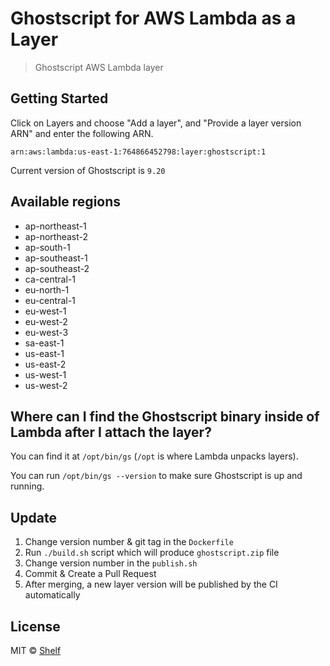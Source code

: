 # Ghostscript for AWS Lambda as a Layer
> Ghostscript AWS Lambda layer

## Getting Started

Click on Layers and choose "Add a layer", and "Provide a layer version
ARN" and enter the following ARN.

```
arn:aws:lambda:us-east-1:764866452798:layer:ghostscript:1
```

Current version of Ghostscript is `9.20`

## Available regions

* ap-northeast-1
* ap-northeast-2
* ap-south-1
* ap-southeast-1
* ap-southeast-2
* ca-central-1
* eu-north-1
* eu-central-1
* eu-west-1
* eu-west-2
* eu-west-3
* sa-east-1
* us-east-1
* us-east-2
* us-west-1
* us-west-2

## Where can I find the Ghostscript binary inside of Lambda after I attach the layer?

You can find it at `/opt/bin/gs` (`/opt` is where Lambda unpacks layers).

You can run `/opt/bin/gs --version` to make sure Ghostscript is up and running.

## Update

1. Change version number & git tag in the `Dockerfile`
2. Run `./build.sh` script which will produce `ghostscript.zip` file
3. Change version number in the `publish.sh`
4. Commit & Create a Pull Request
5. After merging, a new layer version will be published by the CI automatically

## License

MIT © [Shelf](https://shelf.io)
